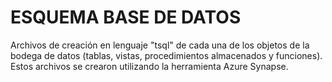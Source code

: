 # ESQUEMA BASE DE DATOS 

Archivos de creación en lenguaje "tsql" de cada una de los objetos de la bodega de datos (tablas, vistas, procedimientos almacenados y funciones). Estos archivos se crearon utilizando la herramienta Azure Synapse.
